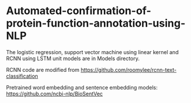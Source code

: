 # Automated-confirmation-of-protein-function-annotation-using-NLP

The logistic regression, support vector machine using linear kernel and RCNN using LSTM unit models are in Models directory. 

RCNN code are modified from https://github.com/roomylee/rcnn-text-classification


Pretrained word embedding and sentence embedding models: https://github.com/ncbi-nlp/BioSentVec
